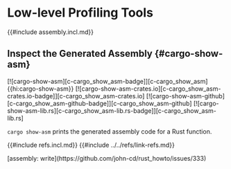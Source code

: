 # Low-level Profiling Tools

{{#include assembly.incl.md}}

## Inspect the Generated Assembly {#cargo-show-asm}

[![cargo-show-asm][c-cargo_show_asm-badge]][c-cargo_show_asm]{{hi:cargo-show-asm}}
[![cargo-show-asm-crates.io][c-cargo_show_asm-crates.io-badge]][c-cargo_show_asm-crates.io]
[![cargo-show-asm-github][c-cargo_show_asm-github-badge]][c-cargo_show_asm-github]
[![cargo-show-asm-lib.rs][c-cargo_show_asm-lib.rs-badge]][c-cargo_show_asm-lib.rs]

`cargo show-asm` prints the generated assembly code for a Rust function.

{{#include refs.incl.md}}
{{#include ../../refs/link-refs.md}}

<div class="hidden">
[assembly: write](https://github.com/john-cd/rust_howto/issues/333)
</div>
